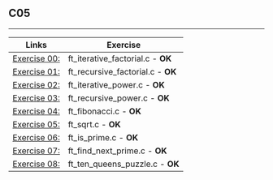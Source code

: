 ## C05
---------------------

Links | Exercise 
---------------------------|---------------------------
[Exercise 00:](/C05/ex00/) | ft_iterative_factorial.c - **OK**
[Exercise 01:](/C05/ex01/) | ft_recursive_factorial.c - **OK**
[Exercise 02:](/C05/ex02/) | ft_iterative_power.c - **OK**
[Exercise 03:](/C05/ex03/) | ft_recursive_power.c - **OK**
[Exercise 04:](/C05/ex04/) | ft_fibonacci.c - **OK**
[Exercise 05:](/C05/ex05/) | ft_sqrt.c - **OK**
[Exercise 06:](/C05/ex06/) | ft_is_prime.c - **OK**
[Exercise 07:](/C05/ex07/) | ft_find_next_prime.c - **OK**
[Exercise 08:](/C05/ex08/) | ft_ten_queens_puzzle.c - **OK**